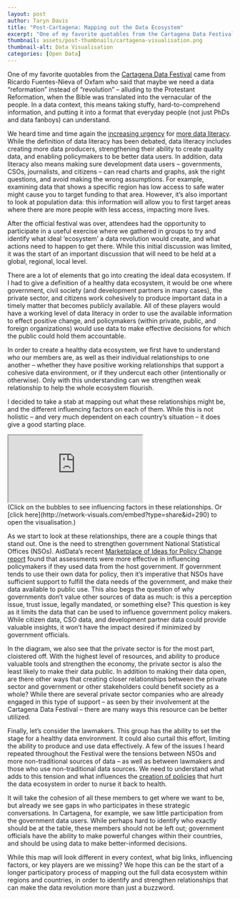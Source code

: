 ```yaml
---
layout: post
author: Taryn Davis
title: "Post-Cartagena: Mapping out the Data Ecosystem"
excerpt: "One of my favorite quotables from the Cartagena Data Festival came from Ricardo Fuentes-Nieva of Oxfam who said that maybe we need a data “reformation” instead of “revolution” – alluding to the Protestant Reformation, when the Bible was translated into the vernacular of the people..."
thumbnail: assets/post-thumbnails/cartagena-visualisation.png
thumbnail-alt: Data Visualisation
categories: [Open Data]
---
```


One of my favorite quotables from the [Cartagena Data Festival](http://www.cartagenadatafest2015.org/) came from Ricardo Fuentes-Nieva of Oxfam who said that maybe we need a data “reformation” instead of “revolution” – alluding to the Protestant Reformation, when the Bible was translated into the vernacular of the people. In a data context, this means taking stuffy, hard-to-comprehend information, and putting it into a format that everyday people (not just PhDs and data fanboys) can understand.

We heard time and time again the [increasing urgency](http://www.ids.ac.uk/opinion/making-sense-of-data-goes-beyond-counting-numbers) for [more data literacy](http://datarevolution.paris21.org/sites/default/files/60-second%20guide.pdf). While the definition of data literacy has been debated, data literacy includes creating more data producers, strengthening their ability to create quality data, and enabling policymakers to be better data users. In addition, data literacy also means making sure development data users – governments, CSOs, journalists, and citizens – can read charts and graphs, ask the right questions, and avoid making the wrong assumptions. For example, examining data that shows a specific region has low access to safe water might cause you to target funding to that area. However, it’s also important to look at population data: this information will allow you to first target areas where there are more people with less access, impacting more lives.  

After the official festival was over, attendees had the opportunity to participate in a useful exercise where we gathered in groups to try and identify what ideal ‘ecosystem’ a data revolution would create, and what actions need to happen to get there. While this initial discussion was limited, it was the start of an important discussion that will need to be held at a global, regional, local level.

There are a lot of elements that go into creating the ideal data ecosystem. If I had to give a definition of a healthy data ecosystem, it would be one where government, civil society (and development partners in many cases), the private sector, and citizens work cohesively to produce important data in a timely matter that becomes publicly available. All of these players would have a working level of data literacy in order to use the available information to effect positive change, and policymakers (within private, public, and foreign organizations) would use data to make effective decisions for which the public could hold them accountable. 

In order to create a healthy data ecosystem, we first have to understand who our members are, as well as their individual relationships to one another – whether they have positive working relationships that support a cohesive data environment, or if they undercut each other (intentionally or otherwise). Only with this understanding can we strengthen weak relationship to help the whole ecosystem flourish.
 
I decided to take a stab at mapping out what these relationships might be, and the different influencing factors on each of them. While this is not holistic – and very much dependent on each country’s situation – it does give a good starting place.

<div class="media-resizable-wrapper aspect-1-1">
  <iframe class="media-resizable-element" src="http://network-visuals.com/embed?type=share&id=290"></iframe>
</div>
(Click on the bubbles to see influencing factors in these relationships. Or [click here](http://network-visuals.com/embed?type=share&id=290) to open the visualisation.)

As we start to look at these relationships, there are a couple things that stand out. One is the need to strengthen government National Statistical Offices (NSOs). AidData’s recent [Marketplace of Ideas for Policy Change report](http://aiddata.org/blog/new-marketplace-of-ideas-for-policy-change-report-shows-how-external-sources-of-analysis-and-advice) found that assessments were more effective in influencing policymakers if they used data from the host government. If government tends to use their own data for policy, then it’s imperative that NSOs have sufficient support to fulfill the data needs of the government, and make their data available to public use. This also begs the question of why governments don’t value other sources of data as much: is this a perception issue, trust issue, legally mandated, or something else? This question is key as it limits the data that can be used to influence government policy makers. While citizen data, CSO data, and development partner data could provide valuable insights, it won’t have the impact desired if minimized by government officials.

In the diagram, we also see that the private sector is for the most part, cloistered off. With the highest level of resources, and ability to produce valuable tools and strengthen the economy, the private sector is also the least likely to make their data public. In addition to making their data open, are there other ways that creating closer relationships between the private sector and government or other stakeholders could benefit society as a whole? While there are several private sector companies who are already engaged in this type of support – as seen by their involvement at the Cartagena Data Festival – there are many ways this resource can be better utilized.

Finally, let’s consider the lawmakers. This group has the ability to set the stage for a healthy data environment. It could also curtail this effort, limiting the ability to produce and use data effectively. A few of the issues I heard repeated throughout the Festival were the tensions between NSOs and more non-traditional sources of data – as well as between lawmakers and those who use non-traditional data sources. We need to understand what adds to this tension and what influences the [creation of policies](http://www.thecitizen.co.tz/News/national/-Unofficial--data-could-land-you-behind-bars/-/1840392/2667134/-/item/0/-/ke6k5z/-/index.html) that hurt the data ecosystem in order to nurse it back to health.

It will take the cohesion of all these members to get where we want to be, but already we see gaps in who participates in these strategic conversations. In Cartagena, for example, we saw little participation from the government data users. While perhaps hard to identify who exactly should be at the table, these members should not be left out; government officials have the ability to make powerful changes within their countries, and should be using data to make better-informed decisions.
 
While this map will look different in every context, what big links, influencing factors, or key players are we missing? We hope this can be the start of a longer participatory process of mapping out the full data ecosystem within regions and countries, in order to identify and strengthen relationships that can make the data revolution more than just a buzzword.
